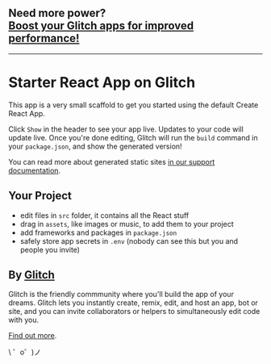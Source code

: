 Need more power?  
[Boost your Glitch apps for improved performance!](https://glitch.com/boost)  
------------
***

Starter React App on Glitch
===========================

This app is a very small scaffold to get you started using the default Create React App.

Click `Show` in the header to see your app live. Updates to your code will update live. Once you're done editing, Glitch will run the `build` command in your `package.json`, and show the generated version!

You can read more about generated static sites [in our support documentation](https://help.glitch.com/kb/article/112-what-is-a-react-static-site-generator-and-how-can-i-use-it-on-glitch/).

Your Project
------------

- edit files in `src` folder, it contains all the React stuff
- drag in `assets`, like images or music, to add them to your project
- add frameworks and packages in `package.json`
- safely store app secrets in `.env` (nobody can see this but you and people you invite)


By [Glitch](https://glitch.com/)
-------------------

Glitch is the friendly commmunity where you'll build the app of your dreams. Glitch lets you instantly create, remix, edit, and host an app, bot or site, and you can invite collaborators or helpers to simultaneously edit code with you.

[Find out more](https://glitch.com/about).

\ ゜o゜)ノ
